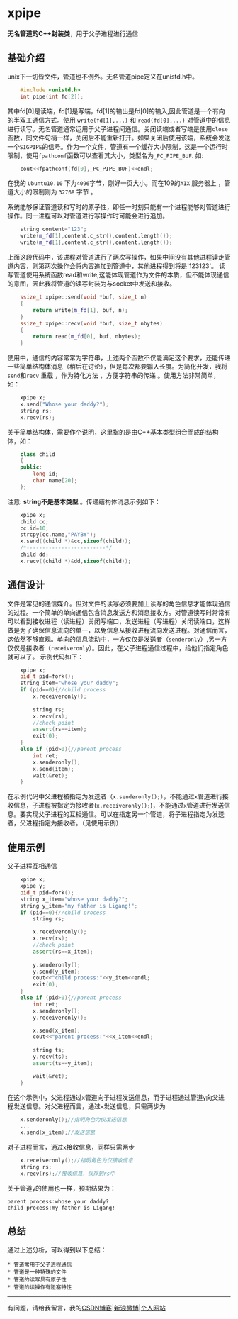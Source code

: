 xpipe
=====
**无名管道的C++封装类**，用于父子进程进行通信

基础介绍
-----



unix下一切皆文件，管道也不例外。无名管道pipe定义在unistd.h中。

```c++
	#include <unistd.h>
	int pipe(int fd[2]);
```

其中fd[0]是读端，fd[1]是写端，fd[1]的输出是fd[0]的输入,因此管道是一个有向的半双工通信方式。使用 `write(fd[1],...)` 和 `read(fd[0],...)` 对管道中的信息进行读写。无名管道通常运用于父子进程间通信。关闭读端或者写端是使用`close`函数，同文件句柄一样，关闭后不能重新打开。如果关闭后使用该端，系统会发送一个`SIGPIPE`的信号。作为一个文件，管道有一个缓存大小限制，这是一个运行时限制，使用`fpathconf`函数可以查看其大小，类型名为`_PC_PIPE_BUF`.
如:

```c++
	cout<<fpathconf(fd[0],_PC_PIPE_BUF)<<endl;
```

在我的 `Ubuntu10.10` 下为`4096`字节，刚好一页大小。而在109的`AIX` 服务器上 ，管道大小的限制则为 `32768` 字节 。

系统能够保证管道读和写时的原子性，即任一时刻只能有一个进程能够对管道进行操作。同一进程可以对管道进行写操作时可能会进行追加。

```c++
	string content="123";
	write(m_fd[1],content.c_str(),content.length());
	write(m_fd[1],content.c_str(),content.length());
```

上面这段代码中，该进程对管道进行了两次写操作，如果中间没有其他进程读走管道内容，则第两次操作会将内容追加到管道中，其他进程得到将是'123123'。
读写管道使用系统函数read和write,这能体现管道作为文件的本质，但不能体现通信的意图，因此我将管道的读写封装为与socket中发送和接收。

```c++
	ssize_t xpipe::send(void *buf, size_t n)
	{
		return write(m_fd[1], buf, n);
	}
	ssize_t xpipe::recv(void *buf, size_t nbytes)
	{
		return read(m_fd[0], buf, nbytes);
	}
```

使用中，通信的内容常常为字符串，上述两个函数不仅能满足这个要求，还能传递一些简单结构体消息（稍后在讨论），但是每次都要输入长度。为简化开发，我将`send`和`recv` 重载 ，作为特化方法 ，方便字符串的传递 。使用方法非常简单，如：

```c++
	xpipe x;
	x.send("Whose your daddy?");
	string rs;
	x.recv(rs);
```
关于简单结构体，需要作个说明，这里指的是由C++基本类型组合而成的结构体，如：

```c++
	class child
	{
	public:
		long id;
		char name[20];
	};
```
注意: **string不是基本类型** 。传递结构体消息示例如下：

```c++
	xpipe x;
	child cc;
	cc.id=10;
	strcpy(cc.name,"PAYBY");
	x.send((child *)&cc,sizeof(child));
	/*-------------------------*/
	child dd;
	x.recv((child *)&dd,sizeof(child));	
```

通信设计
----

文件是常见的通信媒介。但对文件的读写必须要加上读写的角色信息才能体现通信的过程。一个简单的单向通信包含消息发送方和消息接收方。对管道读写时常常有可以看到接收进程（读进程）关闭写端口，发送进程（写进程）关闭读端口，这样做是为了确保信息流向的单一，以免信息从接收进程流向发送进程。对通信而言，这依然不够直观。单向的信息流动中，一方仅仅是发送者（`senderonly`）,另一方仅仅是接收者（`receiveronly`）。因此，在父子进程通信过程中，给他们指定角色就可以了。
示例代码如下：

```c++
	xpipe x;
	pid_t pid=fork();
	string item="whose your daddy";
	if (pid==0){//child process
		x.receiveronly();
		
		string rs;
		x.recv(rs);
		//check point
		assert(rs==item);
		exit(0);	
	}
	else if (pid>0){//parent process
		int ret;
		x.senderonly();
		x.send(item);
		wait(&ret);
	}
```

在示例代码中父进程被指定为发送者（`x.senderonly();`），不能通过`x`管道进行接收信息，子进程被指定为接收者(`x.receiveronly();`)，不能通过`x`管道进行发送信息。要实现父子进程的互相通信。可以在指定另一个管道，将子进程指定为发送者，父进程指定为接收者。（见使用示例）

使用示例
----
父子进程互相通信

```c++
	xpipe x;
	xpipe y;
	pid_t pid=fork();
	string x_item="whose your daddy?";
	string y_item="my father is Ligang!";
	if (pid==0){//child process
		string rs;

		x.receiveronly();
		x.recv(rs);
		//check point
		assert(rs==x_item);
		
		y.senderonly();
		y.send(y_item);
		cout<<"child process:"<<y_item<<endl;
		exit(0);	
	}
	else if (pid>0){//parent process
		int ret;
		x.senderonly();
		y.receiveronly();

		x.send(x_item);
		cout<<"parent process:"<<x_item<<endl;
		
		string ts;
		y.recv(ts);
		assert(ts==y_item);

		wait(&ret);
	}
```
在这个示例中，父进程通过`x`管道向子进程发送信息，而子进程通过管道`y`向父进程发送信息。对父进程而言，通过`x`发送信息，只需两步为

```c++
	x.senderonly();//指明角色为仅发送信息
	...
	x.send(x_item);//发送信息
```
对子进程而言，通过`x`接收信息，同样只需两步

```c++
	x.receiveronly();//指明角色为仅接收信息
	string rs;
	x.recv(rs);//接收信息，保存到rs中
```
关于管道`y`的使用也一样，预期结果为：

```
parent process:whose your daddy?
child process:my father is Ligang!
```

总结
----------

通过上述分析，可以得到以下总结：

	* 管道常用于父子进程通信
	* 管道是一种特殊的文件
	* 管道的读写具有原子性
	* 管道的读操作有阻塞特性

----
有问题，请给我留言，我的[CSDN博客](http://blog.csdn.net/qq910894904)|[新浪微博](http://weibo.com/1892488770)|[个人网站](http://www.cxueyou.sinaapp.com/)
